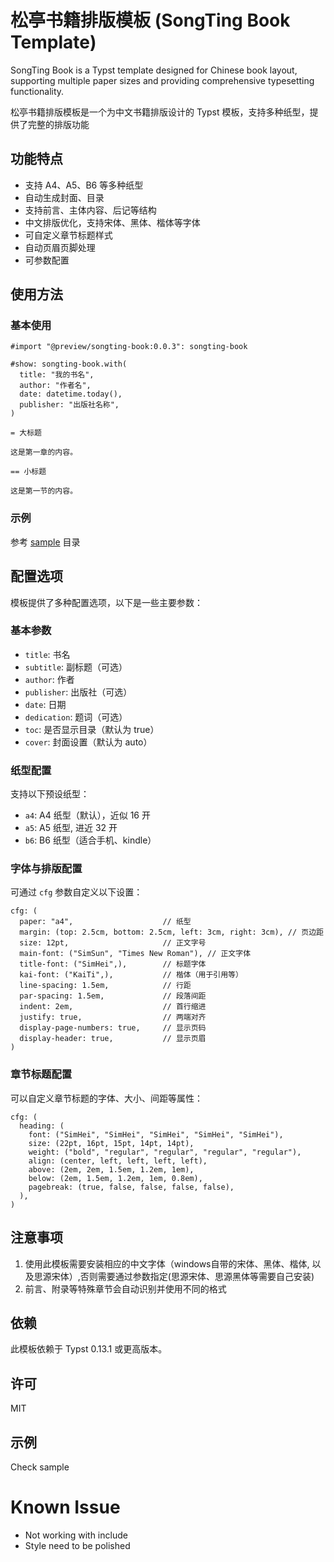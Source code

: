 # 松亭书籍排版模板 (SongTing Book Template)

SongTing Book is a Typst template designed for Chinese book layout, supporting multiple paper sizes and providing comprehensive typesetting functionality.

松亭书籍排版模板是一个为中文书籍排版设计的 Typst 模板，支持多种纸型，提供了完整的排版功能

## 功能特点

- 支持 A4、A5、B6 等多种纸型
- 自动生成封面、目录
- 支持前言、主体内容、后记等结构
- 中文排版优化，支持宋体、黑体、楷体等字体
- 可自定义章节标题样式
- 自动页眉页脚处理
- 可参数配置

## 使用方法

### 基本使用

```typst
#import "@preview/songting-book:0.0.3": songting-book

#show: songting-book.with(
  title: "我的书名",
  author: "作者名",
  date: datetime.today(),
  publisher: "出版社名称",
)

= 大标题

这是第一章的内容。

== 小标题

这是第一节的内容。
```

### 示例

参考 [sample](https://github.com/zhinenggongziliaoku/songting-book/tree/main/sample) 目录

## 配置选项

模板提供了多种配置选项，以下是一些主要参数：

### 基本参数

- `title`: 书名
- `subtitle`: 副标题（可选）
- `author`: 作者
- `publisher`: 出版社（可选）
- `date`: 日期
- `dedication`: 题词（可选）
- `toc`: 是否显示目录（默认为 true）
- `cover`: 封面设置（默认为 auto）

### 纸型配置

支持以下预设纸型：

- `a4`: A4 纸型（默认），近似 16 开
- `a5`: A5 纸型, 进近 32 开
- `b6`: B6 纸型（适合手机、kindle）

### 字体与排版配置

可通过 `cfg` 参数自定义以下设置：

```typst
cfg: (
  paper: "a4",                    // 纸型
  margin: (top: 2.5cm, bottom: 2.5cm, left: 3cm, right: 3cm), // 页边距
  size: 12pt,                     // 正文字号
  main-font: ("SimSun", "Times New Roman"), // 正文字体
  title-font: ("SimHei",),        // 标题字体
  kai-font: ("KaiTi",),           // 楷体（用于引用等）
  line-spacing: 1.5em,            // 行距
  par-spacing: 1.5em,             // 段落间距
  indent: 2em,                    // 首行缩进
  justify: true,                  // 两端对齐
  display-page-numbers: true,     // 显示页码
  display-header: true,           // 显示页眉
)
```

### 章节标题配置

可以自定义章节标题的字体、大小、间距等属性：

```typst
cfg: (
  heading: (
    font: ("SimHei", "SimHei", "SimHei", "SimHei", "SimHei"),
    size: (22pt, 16pt, 15pt, 14pt, 14pt),
    weight: ("bold", "regular", "regular", "regular", "regular"),
    align: (center, left, left, left, left),
    above: (2em, 2em, 1.5em, 1.2em, 1em),
    below: (2em, 1.5em, 1.2em, 1em, 0.8em),
    pagebreak: (true, false, false, false, false),
  ),
)
```

## 注意事项

1. 使用此模板需要安装相应的中文字体（windows自带的宋体、黑体、楷体, 以及思源宋体）,否则需要通过参数指定(思源宋体、思源黑体等需要自己安装)
2. 前言、附录等特殊章节会自动识别并使用不同的格式


## 依赖

此模板依赖于 Typst 0.13.1 或更高版本。

## 许可

MIT

## 示例

Check sample


# Known Issue

* Not working with include
* Style need to be polished
